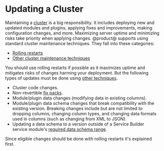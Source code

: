# Updating a Cluster [](id=updating-a-cluster)

Maintaining a
[cluster](/discover/deployment/-/knowledge_base/7-1/liferay-clustering)
is a big responsibility. It includes deploying new and updated modules and
plugins, applying fixes and improvements, making configuration changes, and
more. Maximizing server uptime and minimizing risks take priority when applying
changes. @product@ supports using standard cluster maintenance techniques. They
fall into these categories:

- [Rolling restarts](/discover/deployment/-/knowledge_base/7-1/using-rolling-restarts)
- [Other cluster maintenance techniques](/discover/deployment/-/knowledge_base/7-1/other-cluster-update-techniques)

You should use rolling restarts if possible as it maximizes uptime and mitigates
risks of changes harming your deployment. But the following types of updates
must be done using
[other techniques](/discover/deployment/-/knowledge_base/7-1/other-cluster-update-techniques). 

-   Cluster code changes.
-   Non-revertible
    [fix packs](/discover/deployment/-/knowledge_base/7-1/maintaining-liferay). 
-   Module/plugin data changes (modifying data in existing columns). 
-   Module/plugin data schema changes that break compatibility with the existing
    version. Breaking changes include but are not limited to dropping columns,
    changing column types, and changing data formats used in columns (such as
    changing from XML to JSON). 
-   Updating a data schema to a version outside of a Service Builder service 
    module's
    [required data schema range](/develop/tutorials/-/knowledge_base/7-1/creating-an-upgrade-process-for-your-app#specifying-the-schema-version). 

Since eligible changes should be done with rolling restarts it's explained
first. 
